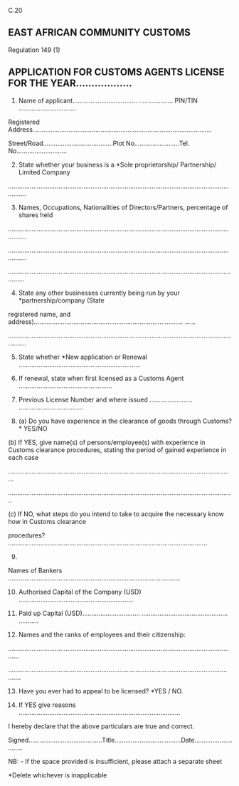 C.20

## EAST AFRICAN COMMUNITY                                                                                    CUSTOMS

Regulation 149 (1)

## APPLICATION FOR CUSTOMS AGENTS LICENSE FOR THE YEAR………………

1. Name of applicant……………………………… .……………… PIN/TIN …………………………..

Registered Address………………………………………………………………….……………………

Street/Road…………………………………Plot No…………………….Tel. No……………………….

2. State whether your business is a *Sole proprietorship/ Partnership/ Limited Company

…………………………………………………………………………………………………………………….

3. Names, Occupations, Nationalities of Directors/Partners, percentage of shares held

…………………………………………………………………………………………………………………….

…………………………………………………………………………………………………………………….

………………………………………………………………………………………………………….…………

4. State any other businesses currently being run by your *partnership/company (State

registered name, and address)………………………………………….……………………………. ……

…………………………………………………………………………………………………….………….……

5. State whether *New application or Renewal  …………………………………………………………..

6. If renewal, state when first licensed as a Customs Agent …………………………………………….

7. Previous License Number and where issued ……………………         ………………………………

8. (a) Do you have experience in the clearance of goods through Customs?  * YES/NO

(b) If YES, give name(s) of persons/employee(s) with experience in Customs clearance procedures, stating the period of gained experience in each case

………………………………………………………………………………………………………………

……………………..………………………………………………..……………………………………..

(c) If NO, what steps do you intend to take to acquire the necessary know how in Customs clearance

procedures? ............................................………………………………………………………….

9.

Names of Bankers ……………………………………………………………………………………

10. Authorised Capital of the Company (USD) …………………….…………………………………

11. Paid up Capital (USD)………………………….. ………………………………………… ………..

12. Names and the ranks of employees and their citizenship:

…………………………………………………………………………………………………………………

……………………………………………………………..………………………………………………….

13. Have you ever had to appeal to be licensed?   *YES / NO.

14. If YES give reasons ………………………………………………………………………………

I hereby declare that the above particulars are true and correct.

Signed…………………………………..Title……………………………….Date………………………..

NB: - If the space provided is insufficient, please attach a separate sheet

*Delete whichever is inapplicable
